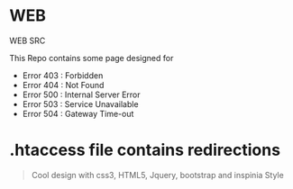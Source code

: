# WEB
WEB SRC

This Repo contains some page designed for 
 - Error 403 : Forbidden
 - Error 404 : Not Found
 - Error 500 : Internal Server Error
 - Error 503 : Service Unavailable
 - Error 504 : Gateway Time-out
 
# .htaccess file contains redirections
 
> Cool design with css3, HTML5, Jquery, bootstrap and inspinia Style
